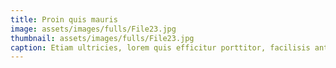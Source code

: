 ```yaml
---
title: Proin quis mauris
image: assets/images/fulls/File23.jpg
thumbnail: assets/images/fulls/File23.jpg
caption: Etiam ultricies, lorem quis efficitur porttitor, facilisis ante orci urna.
---
```

